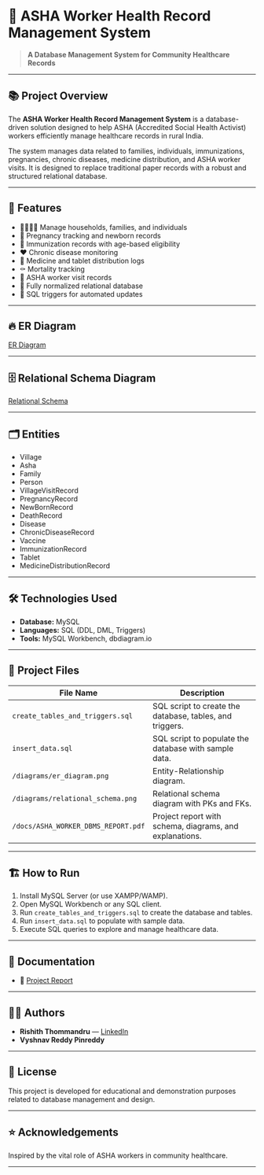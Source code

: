 # 🏥 ASHA Worker Health Record Management System

> **A Database Management System for Community Healthcare Records**

---

## 📚 Project Overview

The **ASHA Worker Health Record Management System** is a database-driven solution designed to help ASHA (Accredited Social Health Activist) workers efficiently manage healthcare records in rural India.

The system manages data related to families, individuals, immunizations, pregnancies, chronic diseases, medicine distribution, and ASHA worker visits. It is designed to replace traditional paper records with a robust and structured relational database.

---

## 🚀 Features

- 👨‍👩‍👧‍👦 Manage households, families, and individuals
- 🤰 Pregnancy tracking and newborn records
- 💉 Immunization records with age-based eligibility
- ❤️ Chronic disease monitoring
- 💊 Medicine and tablet distribution logs
- ⚰️ Mortality tracking
- 📝 ASHA worker visit records
- 🔗 Fully normalized relational database
- 🔄 SQL triggers for automated updates

---

## 🔥 ER Diagram

[ER Diagram](./diagrams/er_diagram.pdf)

---

## 🗄️ Relational Schema Diagram

[Relational Schema](./diagrams/relational_schema.pdf)

---

## 🗂️ Entities

- Village
- Asha
- Family
- Person
- VillageVisitRecord
- PregnancyRecord
- NewBornRecord
- DeathRecord
- Disease
- ChronicDiseaseRecord
- Vaccine
- ImmunizationRecord
- Tablet
- MedicineDistributionRecord

---

## 🛠️ Technologies Used

- **Database:** MySQL
- **Languages:** SQL (DDL, DML, Triggers)
- **Tools:** MySQL Workbench, dbdiagram.io

---

## 📂 Project Files

| File Name                        | Description                                          |
|----------------------------------|------------------------------------------------------|
| `create_tables_and_triggers.sql` | SQL script to create the database, tables, and triggers. |
| `insert_data.sql`                | SQL script to populate the database with sample data.|
| `/diagrams/er_diagram.png`       | Entity-Relationship diagram.                         |
| `/diagrams/relational_schema.png`| Relational schema diagram with PKs and FKs.          |
| `/docs/ASHA_WORKER_DBMS_REPORT.pdf`   | Project report with schema, diagrams, and explanations.|

---

## 🏗️ How to Run

1. Install MySQL Server (or use XAMPP/WAMP).
2. Open MySQL Workbench or any SQL client.
3. Run `create_tables_and_triggers.sql` to create the database and tables.
4. Run `insert_data.sql` to populate with sample data.
5. Execute SQL queries to explore and manage healthcare data.

---

## 📄 Documentation

- 📑 [Project Report](./docs/ASHA_WORKER_DBMS_REPORT.pdf)

---

## 👨‍💻 Authors

- **Rishith Thommandru** — [LinkedIn](https://www.linkedin.com/in/rishith-thommandru)
- **Vyshnav Reddy Pinreddy**

---

## 📜 License

This project is developed for educational and demonstration purposes related to database management and design.

---

## ⭐ Acknowledgements

Inspired by the vital role of ASHA workers in community healthcare.

---
